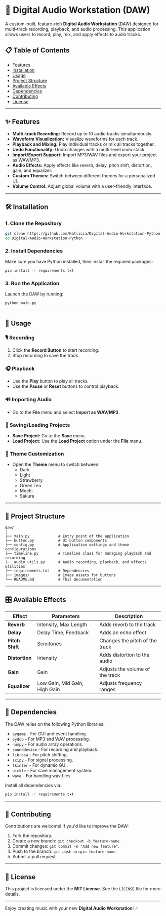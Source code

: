 # 🎵 Digital Audio Workstation (DAW)

A custom-built, feature-rich **Digital Audio Workstation** (DAW) designed for multi-track recording, playback, and audio processing. This application allows users to record, play, mix, and apply effects to audio tracks.

## 📋 Table of Contents

- [Features](#features)
- [Installation](#installation)
- [Usage](#usage)
- [Project Structure](#project-structure)
- [Available Effects](#available-effects)
- [Dependencies](#dependencies)
- [Contributing](#contributing)
- [License](#license)

---

## ✨ Features

- **Multi-track Recording:** Record up to 10 audio tracks simultaneously.
- **Waveform Visualization:** Visualize waveforms for each track.
- **Playback and Mixing:** Play individual tracks or mix all tracks together.
- **Undo Functionality:** Undo changes with a multi-level undo stack.
- **Import/Export Support:** Import MP3/WAV files and export your project as WAV/MP3.
- **Audio Effects:** Apply effects like reverb, delay, pitch shift, distortion, gain, and equalizer.
- **Custom Themes:** Switch between different themes for a personalized UI.
- **Volume Control:** Adjust global volume with a user-friendly interface.

---

## 🛠️ Installation

### 1. Clone the Repository
```bash
git clone https://github.com/Katlicia/Digital-Audio-Workstation-Python
cd Digital-Audio-Workstation-Python
```

### 2. Install Dependencies
Make sure you have Python installed, then install the required packages:
```bash
pip install -r requirements.txt
```

### 3. Run the Application
Launch the DAW by running:
```bash
python main.py
```

---

## 🚀 Usage

### 🎙️ Recording
1. Click the **Record Button** to start recording.
2. Stop recording to save the track.

### 🎧 Playback
- Use the **Play** button to play all tracks.
- Use the **Pause** or **Reset** buttons to control playback.

### 🔊 Importing Audio
- Go to the **File** menu and select **Import as WAV/MP3**.

### 💾 Saving/Loading Projects
- **Save Project:** Go to the **Save** menu.
- **Load Project:** Use the **Load Project** option under the **File** menu.

### 🎨 Theme Customization
- Open the **Theme** menu to switch between:
  - Dark
  - Light
  - Strawberry
  - Green Tea
  - Mochi
  - Sakura

---

## 📂 Project Structure

```
daw/
│
├── main.py             # Entry point of the application
├── button.py           # UI button components
├── config.py           # Application settings and theme configurations
├── timeline.py         # Timeline class for managing playback and recording
├── audio_utils.py      # Audio recording, playback, and effects utilities
├── requirements.txt    # Dependencies
├── images/             # Image assets for buttons
└── README.md           # This documentation
```

---

## 🎛️ Available Effects

| Effect       | Parameters                      | Description                        |
|--------------|--------------------------------|------------------------------------|
| **Reverb**   | Intensity, Max Length           | Adds reverb to the track           |
| **Delay**    | Delay Time, Feedback            | Adds an echo effect                |
| **Pitch Shift** | Semitones                    | Changes the pitch of the track     |
| **Distortion** | Intensity                     | Adds distortion to the audio       |
| **Gain**     | Gain                            | Adjusts the volume of the track    |
| **Equalizer**| Low Gain, Mid Gain, High Gain   | Adjusts frequency ranges           |

---

## 🧩 Dependencies

The DAW relies on the following Python libraries:
- `pygame` - For GUI and event handling.
- `pydub` - For MP3 and WAV processing.
- `numpy` - For audio array operations.
- `sounddevice` - For recording and playback.
- `librosa` - For pitch shifting.
- `scipy` - For signal processing.
- `tkinter` - For dynamic GUI.
- `pickle` - For save management system.
- `wave` - For handling wav files.


Install all dependencies via:
```bash
pip install -r requirements.txt
```

---

## 🙌 Contributing

Contributions are welcome! If you'd like to improve the DAW:
1. Fork the repository.
2. Create a new branch: `git checkout -b feature-name`.
3. Commit changes: `git commit -m "Add new feature"`.
4. Push to the branch: `git push origin feature-name`.
5. Submit a pull request.

---

## 📜 License

This project is licensed under the **MIT License**. See the `LICENSE` file for more details.

---

Enjoy creating music with your new **Digital Audio Workstation**! 🎶
